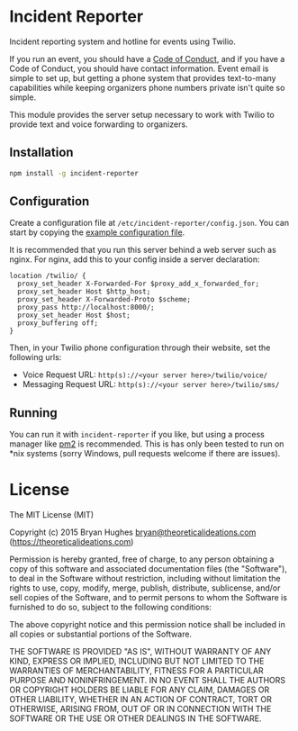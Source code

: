 Incident Reporter
=================

Incident reporting system and hotline for events using Twilio.

If you run an event, you should have a [Code of Conduct](http://www.ashedryden.com/blog/codes-of-conduct-101-faq), and if you have a Code of Conduct, you should have contact information. Event email is simple to set up, but getting a phone system that provides text-to-many capabilities while keeping organizers phone numbers private isn't quite so simple.

This module provides the server setup necessary to work with Twilio to provide text and voice forwarding to organizers.

## Installation

```Bash
npm install -g incident-reporter
```

## Configuration

Create a configuration file at ```/etc/incident-reporter/config.json```. You can start by copying the [example configuration file](config.example.json).

It is recommended that you run this server behind a web server such as nginx. For nginx, add this to your config inside a server declaration:

```
location /twilio/ {
  proxy_set_header X-Forwarded-For $proxy_add_x_forwarded_for;
  proxy_set_header Host $http_host;
  proxy_set_header X-Forwarded-Proto $scheme;
  proxy_pass http://localhost:8000/;
  proxy_set_header Host $host;
  proxy_buffering off;
}
```

Then, in your Twilio phone configuration through their website, set the following urls:
- Voice Request URL: ```http(s)://<your server here>/twilio/voice/```
- Messaging Request URL: ```http(s)://<your server here>/twilio/sms/```

## Running

You can run it with ```incident-reporter``` if you like, but using a process manager like [pm2](https://github.com/Unitech/pm2) is recommended. This is has only been tested to run on *nix systems (sorry Windows, pull requests welcome if there are issues).

License
=======

The MIT License (MIT)

Copyright (c) 2015 Bryan Hughes bryan@theoreticalideations.com (https://theoreticalideations.com)

Permission is hereby granted, free of charge, to any person obtaining a copy
of this software and associated documentation files (the "Software"), to deal
in the Software without restriction, including without limitation the rights
to use, copy, modify, merge, publish, distribute, sublicense, and/or sell
copies of the Software, and to permit persons to whom the Software is
furnished to do so, subject to the following conditions:

The above copyright notice and this permission notice shall be included in
all copies or substantial portions of the Software.

THE SOFTWARE IS PROVIDED "AS IS", WITHOUT WARRANTY OF ANY KIND, EXPRESS OR
IMPLIED, INCLUDING BUT NOT LIMITED TO THE WARRANTIES OF MERCHANTABILITY,
FITNESS FOR A PARTICULAR PURPOSE AND NONINFRINGEMENT. IN NO EVENT SHALL THE
AUTHORS OR COPYRIGHT HOLDERS BE LIABLE FOR ANY CLAIM, DAMAGES OR OTHER
LIABILITY, WHETHER IN AN ACTION OF CONTRACT, TORT OR OTHERWISE, ARISING FROM,
OUT OF OR IN CONNECTION WITH THE SOFTWARE OR THE USE OR OTHER DEALINGS IN
THE SOFTWARE.
